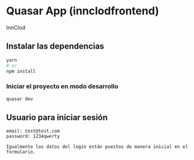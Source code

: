 # Quasar App (innclodfrontend)

InnClod

## Instalar las dependencias

```bash
yarn
# or
npm install
```

### Iniciar el proyecto en modo desarrollo

```bash
quasar dev
```

## Usuario para iniciar sesión

```
email: test@test.com
password: 1234qwerty

Igualmente los datos del login están puestos de manera inicial en el formulario.
```
